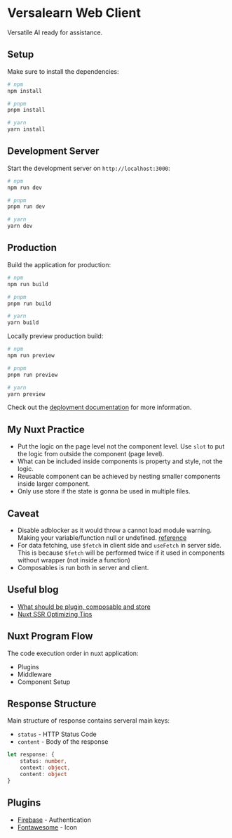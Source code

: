 # Versalearn Web Client
Versatile AI ready for assistance.

## Setup

Make sure to install the dependencies:

```bash
# npm
npm install

# pnpm
pnpm install

# yarn
yarn install
```

## Development Server

Start the development server on `http://localhost:3000`:

```bash
# npm
npm run dev

# pnpm
pnpm run dev

# yarn
yarn dev
```

## Production

Build the application for production:

```bash
# npm
npm run build

# pnpm
pnpm run build

# yarn
yarn build
```

Locally preview production build:

```bash
# npm
npm run preview

# pnpm
pnpm run preview

# yarn
yarn preview
```

Check out the [deployment documentation](https://nuxt.com/docs/getting-started/deployment) for more information.


## My Nuxt Practice
- Put the logic on the page level not the component level. Use `slot` to put the logic from outside the component (page level).
- What can be included inside components is property and style, not the logic.
- Reusable component can be achieved by nesting smaller components inside larger component.
- Only use store if the state is gonna be used in multiple files.


## Caveat
- Disable adblocker as it would throw a cannot load module warning.  Making your variable/function null or undefined. [reference](https://stackoverflow.com/questions/45879671/only-on-firefox-loading-failed-for-the-script-with-source)
- For data fetching, use `$fetch` in client side and `useFetch` in server side. This is because `$fetch` will be performed twice if it used in components without wrapper (not inside a function)
- Composables is run both in server and client.


## Useful blog
- [What should be plugin, composable and store](https://robconery.com/frontend/what-should-be-a-plugin-vs-a-composable-vs-a-store-in-nuxt/)
- [Nuxt SSR Optimizing Tips](https://vueschool.io/articles/vuejs-tutorials/nuxt-ssr-optimizing-tips/)


## Nuxt Program Flow
The code execution order in nuxt application:
- Plugins
- Middleware
- Component Setup


## Response Structure
Main structure of response contains serveral main keys:
- `status` - HTTP Status Code
- `content` - Body of the response

```typescript
let response: {
    status: number,
    context: object,
    content: object
}
```

## Plugins
- [Firebase](https://firebase.google.com/) - Authentication
- [Fontawesome](https://fontawesome.com/) - Icon